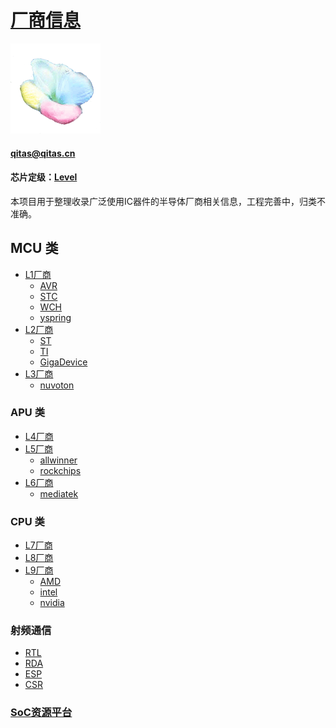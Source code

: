 ﻿# [厂商信息](https://github.com/sochub/vendor)
[![sites](SoC/qitas.png)](http://www.qitas.cn) 
####  qitas@qitas.cn
#### 芯片定级：[Level](https://github.com/sochub/Level)

本项目用于整理收录广泛使用IC器件的半导体厂商相关信息，工程完善中，归类不准确。

## MCU 类

* [L1厂商](L1/)
	* [AVR](https://github.com/sochub/AVR) 
	* [STC](https://github.com/sochub/STC) 
	* [WCH](https://github.com/sochub/WCH) 
	* [yspring](https://github.com/sochub/yspring) 
* [L2厂商](L2/)
	* [ST](https://github.com/sochub/ST) 
	* [TI](https://github.com/sochub/TI) 
	* [GigaDevice](https://github.com/sochub/GigaDevice) 
* [L3厂商](L3/)
	* [nuvoton](https://github.com/sochub/nuvoton) 


###  APU 类

* [L4厂商](L4/)
* [L5厂商](L5/)
	* [allwinner](https://github.com/sochub/allwinner) 
	* [rockchips](https://github.com/sochub/rockchips) 
* [L6厂商](L6/)
	* [mediatek](https://github.com/sochub/mediatek) 


###  CPU 类

* [L7厂商](L7/)
* [L8厂商](L8/)
* [L9厂商](L9/)
	* [AMD](https://github.com/sochub/AMD) 
	* [intel](https://github.com/sochub/intel) 
	* [nvidia](https://github.com/sochub/nvidia) 


###  射频通信
 
* [RTL](https://github.com/sochub/RTL) 
* [RDA](https://github.com/sochub/RDA) 
* [ESP](https://github.com/sochub/ESP) 
* [CSR](https://github.com/sochub/CSR) 


###  [SoC资源平台](https://github.com/sochub)  
